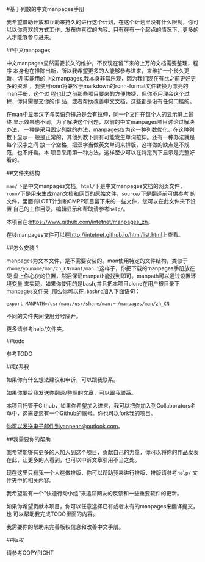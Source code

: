 #基于列数的中文manpages手册

我希望借助开放和互助来持久的进行这个计划，在这个计划里没有什么限制，你可
以以你喜欢的方式工作，发布你喜欢的内容。只有在有一个起点的情况下，更多的
人才能够参与进来。

##中文manpages

中文manpages显然需要长久的维护，不仅现在留下来的上万的文档需要整理，程序
本身也在推陈出新，所以我希望更多的人能够参与进来，来维护一个长久更新，切
实能用的中文manpages,我本身非常乐观，因为我们现在有比之前更好更多的资源
，我使用ronn将兼容于markdown的ronn-format文件转换为漂亮的man手册，这个过
程也比之前那些项目要来的方便快捷，但你不用理会这个过程，你只需提交你的作
品，或者帮助改善中文文档，这些都是没有任何门槛的。

在man中显示汉字与英语杂排总是会有拉伸，同一个文件在每个人的显示屏上最终
显示效果也不同，为了解决这个问题，以前的中文manpages项目讨论过解决办法，
一种是采用固定列数的办法，manpages仅为这一种列数优化，在这种列数下显示一
般是正常的，其他列数下则有可能发生单词拉伸。还有一种办法就是每个汉字之间
放一个空格，把汉字当做英文单词来排版，这样做的缺点是不规范，也不好看。本
项目采用第一种方法，这样至少可以在特定列下显示是完整好看的。

##文件夹结构

`man/`下是中文manpages文档，`html/`下是中文manpages文档的网页文件，
`ronn/`下是用来生成man文档和网页的原始文件，`source/`下是翻译前可供参考
的文件，里面有LCTT计划和CMPP项目留下来的一些文件，您可以在此文件夹下设置
自己的工作目录。编辑显示和帮助请参考`help/`。

本项目在:<https://www.github.com/intetnet/manpages_zh>。

在线manpages文件可以在<http://intetnet.github.io/html/list.html>上查看。

##怎么安装？

manpages为文本文件，是不需要安装的。man使用特定的文件结构，类似于
`/home/youname/man/zh_CN/man1/man.1`这样子，你把下载的manpages手册放在硬
盘上你心仪的位置，然后保证manpath能找到即可。manpath可以通过设置环境变量
来实现，如果你使用的是bash,并且把本项目clone在用户根目录下manpages文件夹
,那么你可以在`.bashrc`加入下面语句：

	export MANPATH=/usr/man:/usr/share/man:～/manpages/man/zh_CN
	
不同的文件夹间使用分号隔开。

更多请参考help/文件夹。

##todo

参考TODO
 
##联系我

如果你有什么想法建议和申诉，可以跟我联系。

如果你要给我发送你翻译/整理的文章，可以跟我联系。

本项目托管于Github，如果你希望加入进来，我可以把你加入到Collaborators名
单中，这需要您有一个Github的账号。你也可以fork我的项目。

你可以发送电子邮件到yanpenn@outlook.com。

##我需要你的帮助

我希望能够有更多的人加入到这个项目，贡献自己的力量，你可以将你的作品发表
在此，让更多的人看到，也可以申诉文章引用不当之处。

现在这里只有我一个人在做排版，你可以帮助我来进行排版，排版请参考`help/`
文件夹中的相关内容。

我希望能有一个"快速行动小组"来追踪网友的反馈和一些重要软件的更新。

如果你希望贡献本项目，你可以任意选择已有或者未有的manpages来翻译提交，也
可以帮助我完成TODO里面的内容。

我需要你的帮助来完善版权信息和改善中文手册。

##版权

请参考COPYRIGHT
